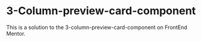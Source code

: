 # 3-Column-preview-card-component
This is a solution to the 3-column-preview-card-component on FrontEnd Mentor.
